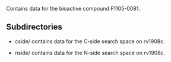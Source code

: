 Contains data for the bioactive compound F1105-0081.

## Subdirectories

- cside/ contains data for the C-side search space on rv1908c.

- nside/ contains data for the N-side search space on rv1908c.

